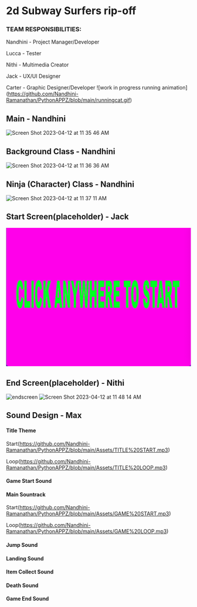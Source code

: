 # 2d Subway Surfers rip-off 

### TEAM RESPONSIBILITIES:

Nandhini - Project Manager/Developer

Lucca - Tester

Nithi - Multimedia Creator  

Jack - UX/UI Designer

Carter - Graphic Designer/Developer
![work in progress running animation] (https://github.com/Nandhini-Ramanathan/PythonAPPZ/blob/main/runningcat.gif)

## Main - Nandhini
<img width="313" alt="Screen Shot 2023-04-12 at 11 35 46 AM" src="https://user-images.githubusercontent.com/111539321/231538655-22b577df-b5f9-45a9-934c-27826e9f846f.png">

## Background Class - Nandhini
<img width="378" alt="Screen Shot 2023-04-12 at 11 36 36 AM" src="https://user-images.githubusercontent.com/111539321/231538807-765f3f4a-a70e-47e8-846b-eff5e223f3c7.png">

## Ninja (Character) Class - Nandhini
<img width="367" alt="Screen Shot 2023-04-12 at 11 37 11 AM" src="https://user-images.githubusercontent.com/111539321/231538899-dfe5af8f-2488-47fb-94a2-c689626be4c4.png">

## Start Screen(placeholder) - Jack
![start screen image](https://github.com/Nandhini-Ramanathan/PythonAPPZ/blob/main/Images/Screen%20Shot%202023-04-10%20at%2011.23.47%20AM.png?raw=true)

## End Screen(placeholder) - Nithi
![endscreen](https://user-images.githubusercontent.com/111790832/230968037-f07a881d-9343-4e0d-9e9f-f96ceac6bb3f.png)
<img width="445" alt="Screen Shot 2023-04-12 at 11 48 14 AM" src="https://user-images.githubusercontent.com/111790832/231541515-d7ec2497-c1bf-4535-8618-911d0cee51a6.png">


## Sound Design - Max
#### Title Theme 
Start(https://github.com/Nandhini-Ramanathan/PythonAPPZ/blob/main/Assets/TITLE%20START.mp3)

Loop(https://github.com/Nandhini-Ramanathan/PythonAPPZ/blob/main/Assets/TITLE%20LOOP.mp3)
#### Game Start Sound
#### Main Sountrack
Start(https://github.com/Nandhini-Ramanathan/PythonAPPZ/blob/main/Assets/GAME%20START.mp3)

Loop(https://github.com/Nandhini-Ramanathan/PythonAPPZ/blob/main/Assets/GAME%20LOOP.mp3)
#### Jump Sound
#### Landing Sound
#### Item Collect Sound
#### Death Sound
#### Game End Sound
